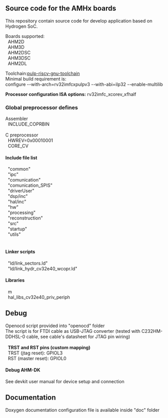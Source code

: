 <h2>Source code for the AMHx boards</h2>
This repository contain source code for develop application based on Hydrogen SoC.<br>

Boards supported:<br>
&nbsp;&nbsp;AHM2D<br>
&nbsp;&nbsp;AHM3D<br>
&nbsp;&nbsp;AHM2DSC<br>
&nbsp;&nbsp;AHM3DSC<br>
&nbsp;&nbsp;AHM2DL<br>

Toolchain:<a href="https://github.com/pulp-platform/pulp-riscv-gnu-toolchain.git">pulp-riscv-gnu-toolchain</a><br>
Minimal build requirement is:<br>
configure --with-arch=rv32imfcxpulpv3 --with-abi=ilp32 --enable-multilib

<b>Processor configuration ISA options:</b> rv32imfc_xcorev_xfhalf

<h3>Global preprocessor defines</h3>
Assembler<br>
&nbsp;&nbsp;INCLUDE_COPRBIN<br>
<br>
C preprocessor<br>
&nbsp;&nbsp;HWREV=0x00010001<br>
&nbsp;&nbsp;CORE_CV<br>

<h4>Include file list</h3>
&nbsp;&nbsp;"common"<br>
&nbsp;&nbsp;"ipc"<br>
&nbsp;&nbsp;"comunication"<br>
&nbsp;&nbsp;"comunication_SPIS"<br>
&nbsp;&nbsp;"driverUser"<br>
&nbsp;&nbsp;"dsp/inc"<br>
&nbsp;&nbsp;"hal/inc"<br>
&nbsp;&nbsp;"hw"<br>
&nbsp;&nbsp;"processing"<br>
&nbsp;&nbsp;"reconstruction"<br>
&nbsp;&nbsp;"src"<br>
&nbsp;&nbsp;"startup"<br>
&nbsp;&nbsp;"utils"<br>
<br>

<h4>Linker scripts</h4>
&nbsp;&nbsp;"ld/link_sectors.ld"<br>
&nbsp;&nbsp;"ld/link_hydr_cv32e40_wcopr.ld"<br>


<h4>Libraries</h4>
&nbsp;&nbsp;m<br>
&nbsp;&nbsp;hal_libs_cv32e40_priv_periph<br>


<h2>Debug</h2>

Openocd script provided into "openocd" folder<br>
The script is for FTDI cable as USB-JTAG converter (tested with C232HM-DDHSL-0 cable, see cable's datasheet for JTAG pin wiring)<br><br>
&nbsp;&nbsp;<b>TRST and RST pins (custom mapping)</b><br>
&nbsp;&nbsp;TRST (jtag reset): GPIOL3<br>
&nbsp;&nbsp;RST (master reset): GPIOL0<br>


<h4>Debug AHM-DK</h4>
See devkit user manual for device setup and connection

<h2>Documentation</h2>

Doxygen documentation configuration file is available inside "doc" folder
